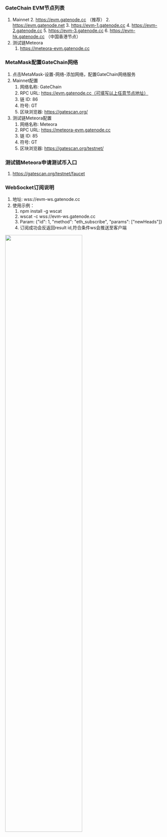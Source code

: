 ### GateChain EVM节点列表
1. Mainnet
	2. https://evm.gatenode.cc （推荐）
  	2. https://evm.gatenode.net
  	3. https://evm-1.gatenode.cc
  	4. https://evm-2.gatenode.cc
  	5. https://evm-3.gatenode.cc
	6. https://evm-hk.gatenode.cc （中国香港节点）
2. 测试链Meteora
  	1. https://meteora-evm.gatenode.cc
### MetaMask配置GateChain网络
1. 点击MetaMask-设置-网络-添加网络，配置GateChain网络服务
2. Mainnet配置
  	1. 网络名称: GateChain
  	2. RPC URL: https://evm.gatenode.cc（可填写以上任意节点地址）
  	3. 链 ID: 86
  	4. 符号: GT
  	5. 区块浏览器: https://gatescan.org/
3. 测试链Meteora配置
  	1. 网络名称: Meteora
  	2. RPC URL: https://meteora-evm.gatenode.cc
  	3. 链 ID: 85
  	4. 符号: GT
  	5. 区块浏览器: https://gatescan.org/testnet/
### 测试链Meteora申请测试币入口
1. https://gatescan.org/testnet/faucet
### WebSocket订阅说明
1. 地址: wss://evm-ws.gatenode.cc
2. 使用示例：
 	1. npm install -g wscat
  	2. wscat -c wss://evm-ws.gatenode.cc
  	3. Param:   {"id": 1, "method": "eth_subscribe", "params": ["newHeads"]}
  	4. 订阅成功会反返回result id,符合条件ws会推送至客户端
 <img src="../../images/websocket.png"  height=70% width=70%>